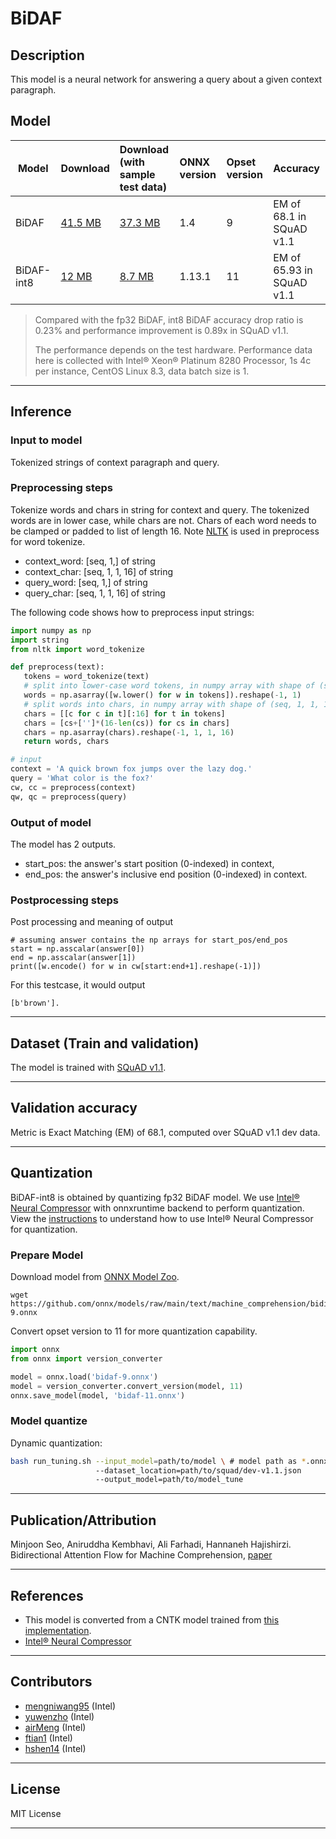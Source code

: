 <!--- SPDX-License-Identifier: MIT -->

# BiDAF

 ## Description
This model is a neural network for answering a query about a given context paragraph.

 ## Model

 |Model        |Download  |Download (with sample test data)|ONNX version|Opset version|Accuracy |
|-------------|:--------------|:--------------|:--------------|:--------------|:--------------|
|BiDAF  |[41.5 MB](model/bidaf-9.onnx) |[37.3 MB](model/bidaf-9.tar.gz)|1.4 | 9 |EM of 68.1 in SQuAD v1.1 |
|BiDAF-int8  |[12 MB](model/bidaf-11-int8.onnx) |[8.7 MB](model/bidaf-11-int8.tar.gz)|1.13.1 |11 |EM of 65.93 in SQuAD v1.1 |
> Compared with the fp32 BiDAF, int8 BiDAF accuracy drop ratio is 0.23% and performance improvement is 0.89x in SQuAD v1.1.
>
> The performance depends on the test hardware. Performance data here is collected with Intel® Xeon® Platinum 8280 Processor, 1s 4c per instance, CentOS Linux 8.3, data batch size is 1.

 <hr>

 ## Inference

 ### Input to model
 Tokenized strings of context paragraph and query.

 ### Preprocessing steps
 Tokenize words and chars in string for context and query. The tokenized words are in lower case, while chars are not. Chars of each word needs to be clamped or padded to list of length 16. Note [NLTK](https://www.nltk.org/install.html) is used in preprocess for word tokenize.

* context_word: [seq, 1,] of string
* context_char: [seq, 1, 1, 16] of string
* query_word: [seq, 1,] of string
* query_char: [seq, 1, 1, 16] of string

 The following code shows how to preprocess input strings:

 ```python
import numpy as np
import string
from nltk import word_tokenize

def preprocess(text):
    tokens = word_tokenize(text)
    # split into lower-case word tokens, in numpy array with shape of (seq, 1)
    words = np.asarray([w.lower() for w in tokens]).reshape(-1, 1)
    # split words into chars, in numpy array with shape of (seq, 1, 1, 16)
    chars = [[c for c in t][:16] for t in tokens]
    chars = [cs+['']*(16-len(cs)) for cs in chars]
    chars = np.asarray(chars).reshape(-1, 1, 1, 16)
    return words, chars

# input
context = 'A quick brown fox jumps over the lazy dog.'
query = 'What color is the fox?'
cw, cc = preprocess(context)
qw, qc = preprocess(query)
```

 ### Output of model
The model has 2 outputs.

* start_pos: the answer's start position (0-indexed) in context,
* end_pos: the answer's inclusive end position (0-indexed) in context.

 ### Postprocessing steps
Post processing and meaning of output
```
# assuming answer contains the np arrays for start_pos/end_pos
start = np.asscalar(answer[0])
end = np.asscalar(answer[1])
print([w.encode() for w in cw[start:end+1].reshape(-1)])
```

For this testcase, it would output
```
[b'brown'].
```
<hr>

 ## Dataset (Train and validation)
The model is trained with [SQuAD v1.1](https://rajpurkar.github.io/SQuAD-explorer/explore/1.1/dev/).
<hr>

 ## Validation accuracy
Metric is Exact Matching (EM) of 68.1, computed over SQuAD v1.1 dev data.
<hr>

## Quantization
BiDAF-int8 is obtained by quantizing fp32 BiDAF model. We use [Intel® Neural Compressor](https://github.com/intel/neural-compressor) with onnxruntime backend to perform quantization. View the [instructions](https://github.com/intel/neural-compressor/blob/master/examples/onnxrt/nlp/onnx_model_zoo/BiDAF/quantization/ptq_dynamic/README.md) to understand how to use Intel® Neural Compressor for quantization.


### Prepare Model
Download model from [ONNX Model Zoo](https://github.com/onnx/models).

```shell
wget https://github.com/onnx/models/raw/main/text/machine_comprehension/bidirectional_attention_flow/model/bidaf-9.onnx
```

Convert opset version to 11 for more quantization capability.

```python
import onnx
from onnx import version_converter

model = onnx.load('bidaf-9.onnx')
model = version_converter.convert_version(model, 11)
onnx.save_model(model, 'bidaf-11.onnx')
```

### Model quantize

Dynamic quantization:

```bash
bash run_tuning.sh --input_model=path/to/model \ # model path as *.onnx
                   --dataset_location=path/to/squad/dev-v1.1.json
                   --output_model=path/to/model_tune
```

<hr>

 ## Publication/Attribution
Minjoon Seo, Aniruddha Kembhavi, Ali Farhadi, Hannaneh Hajishirzi. Bidirectional Attention Flow for Machine Comprehension, [paper](https://arxiv.org/abs/1611.01603)

 <hr>

 ## References
* This model is converted from a CNTK model trained from [this implementation](https://github.com/microsoft/CNTK/tree/nikosk/bidaf/Examples/Text/BidirectionalAttentionFlow/squad).
* [Intel® Neural Compressor](https://github.com/intel/neural-compressor)
<hr>

## Contributors
* [mengniwang95](https://github.com/mengniwang95) (Intel)
* [yuwenzho](https://github.com/yuwenzho) (Intel)
* [airMeng](https://github.com/airMeng) (Intel)
* [ftian1](https://github.com/ftian1) (Intel)
* [hshen14](https://github.com/hshen14) (Intel)
<hr>

 ## License
MIT License
<hr>
